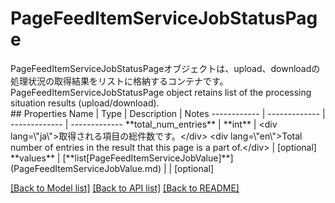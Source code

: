 # PageFeedItemServiceJobStatusPage

<div lang=\"ja\">PageFeedItemServiceJobStatusPageオブジェクトは、upload、downloadの処理状況の取得結果をリストに格納するコンテナです。</div> <div lang=\"en\">PageFeedItemServiceJobStatusPage object retains list of the processing situation results (upload/download).</div> 
## Properties
Name | Type | Description | Notes
------------ | ------------- | ------------- | -------------
**total_num_entries** | **int** | &lt;div lang&#x3D;\&quot;ja\&quot;&gt;取得される項目の総件数です。&lt;/div&gt; &lt;div lang&#x3D;\&quot;en\&quot;&gt;Total number of entries in the result that this page is a part of.&lt;/div&gt;  | [optional] 
**values** | [**list[PageFeedItemServiceJobValue]**](PageFeedItemServiceJobValue.md) |  | [optional] 

[[Back to Model list]](../README.md#documentation-for-models) [[Back to API list]](../README.md#documentation-for-api-endpoints) [[Back to README]](../README.md)



